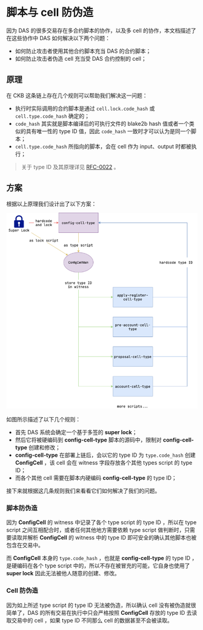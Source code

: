 # 脚本与 cell 防伪造



因为 DAS 的很多交易存在多合约脚本的协作，以及多 cell 的协作，本文档描述了在这些协作中 DAS 如何解决以下两个问题：

- 如何防止攻击者使用其他合约脚本充当 DAS 的合约脚本；
- 如何防止攻击者伪造 cell 充当受 DAS 合约控制的 cell；



## 原理

在 CKB 这条链上存在几个规则可以帮助我们解决这一问题：

- 执行时实际调用的合约脚本是通过 `cell.lock.code_hash` 或 `cell.type.code_hash` 确定的；
- `code_hash` 其实就是脚本编译后的可执行文件的 blake2b hash 值或者一个类似的具有唯一性的 type ID 值，因此 `code_hash` 一致时才可以认为是同一个脚本；
- `cell.type.code_hash` 所指向的脚本，会在 cell 作为 input、output 时都被执行；

> 关于 type ID 及其原理详见 [RFC-0022](https://github.com/nervosnetwork/rfcs/blob/f0bf9fd6c6/rfcs/0022-transaction-structure/0022-transaction-structure.md#type-id) 。

## 方案

根据以上原理我们设计出了以下方案：

![DAS-anti-counterfeiting](./DAS-anti-counterfeiting.png) 

如图所示描述了以下几个规则：

- 首先 DAS 系统会确定一个基于多签的 **super lock**；
- 然后它将被硬编码到 **config-cell-type** 脚本的源码中，限制对 **config-cell-type** 创建和修改；
- **config-cell-type** 在部署上链后，会以它的 type ID 为 `type.code_hash` 创建 **ConfigCell** ，该 cell 会在 witness 字段存放各个其他 types script 的 type ID；
- 而各个其他 cell 需要在脚本内硬编码 **config-cell-type** 的 type ID；

接下来就根据这几条规则我们来看看它们如何解决了我们的问题。

### 脚本防伪造

因为 **ConfigCell** 的 witness 中记录了各个 type script 的 type ID ，所以在 type script 之间互相配合时，或者任何其他地方需要依赖 type script 做判断时，只需要读取并解析 **ConfigCell** 的 witness 中的 type ID 即可安全的确认其他脚本也被包含在交易中。

而 **ConfigCell** 本身的 `type.code_hash` ，也就是 **config-cell-type** 的 type ID ，是硬编码在各个 type script 中的，所以不存在被冒充的可能，它自身也使用了 **super lock** 因此无法被他人随意的创建、修改。

### Cell 防伪造

因为如上所述 type script 的 type ID 无法被伪造，所以确认 cell 没有被伪造就很简单了，DAS 的所有交易在执行中只会严格按照 **ConfigCell** 存放的 type ID 去读取交易中的 cell ，如果 type ID 不同那么 cell 的数据甚至不会被读取。


